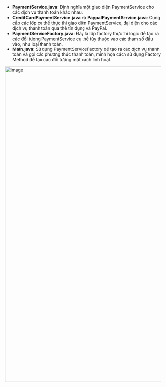 - **PaymentService.java**: Định nghĩa một giao diện PaymentService cho các dịch vụ thanh toán khác nhau.
- **CreditCardPaymentService.java** và **PaypalPaymentService.java**: Cung cấp các lớp cụ thể thực thi giao diện PaymentService, đại diện cho các dịch vụ thanh toán qua thẻ tín dụng và PayPal.
- **PaymentServiceFactory.java**: Đây là lớp factory thực thi logic để tạo ra các đối tượng PaymentService cụ thể tùy thuộc vào các tham số đầu vào, như loại thanh toán.
- **Main.java**: Sử dụng PaymentServiceFactory để tạo ra các dịch vụ thanh toán và gọi các phương thức thanh toán, minh họa cách sử dụng Factory Method để tạo các đối tượng một cách linh hoạt.

<img width="1019" alt="image" src="https://github.com/git-thaitech/design-patterns/assets/72333463/5426492b-ead3-4773-b87c-057abda9581d">

